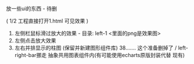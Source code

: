 放一些ui的东西 - 待删

( 1/2 工程直接打开1.html 可见效果 )

1. 左侧栏鼠标滑过放大的效果 - 目录: left-1 <里面的png是效果图>
2. 左侧点击放大效果
3. 左右并排显示的柱图 (保留并新建图形组件库) 38.......
这个准备删掉了 / left-right-bar挪走 抽象共用图表组件内(有可能使用echarts原版封装代替 现有)
